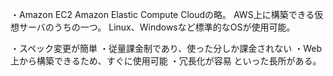 ・Amazon EC2
Amazon Elastic Compute Cloudの略。
AWS上に構築できる仮想サーバのうちの一つ。
Linux、Windowsなど標準的なOSが使用可能。

・スペック変更が簡単
・従量課金制であり、使った分しか課金されない
・Web上から構築できるため、すぐに使用可能
・冗長化が容易
といった長所がある。

